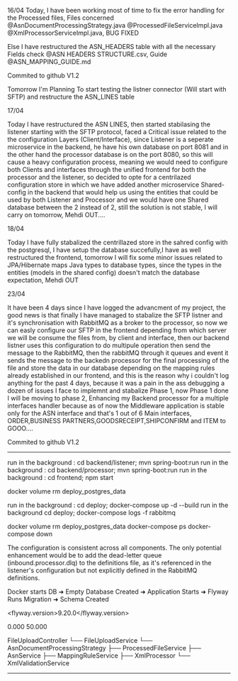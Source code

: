 16/04
Today, I have been working most of time to fix the error handling for the Processed files, Files concerned @AsnDocumentProcessingStrategy.java @ProcessedFileServiceImpl.java @XmlProcessorServiceImpl.java, BUG FIXED

Else I have restructured the ASN_HEADERS table with all the necessary Fields check @ASN HEADERS STRUCTURE.csv, Guide @ASN_MAPPING_GUIDE.md 

Commited to github V1.2

Tomorrow I'm Planning To start testing the listner connector (Will start with SFTP) and restructure the ASN_LINES table

17/04

Today I have restructured the ASN LINES, then started stabilasing the listener starting with the SFTP protocol, faced a Critical issue related to the the configuration Layers (Client/Interface), since Listener is a seperate microservice in the backend, he have his own database on port 8081 and in the other hand the processor database is on the port 8080, so this will cause a heavy configuration process, meaning we would need to configure both Clients and interfaces through the unified frontend for both the processor and the listener, so decided to opte for a centrilazed configuration store in which we have added another microservice Shared-config in the backend that would help us using the entities that could be used by both Listener and Processor and we would have one Shared database between the 2 instead of 2, still the solution is not stable, I will carry on tomorrow, Mehdi OUT....

18/04

Today I have fully stabalized the centrillazed store in the sahred config with the postgresql, I have setup the database succefully,I have as well restructured the frontend, tomorrow I will fix some minor issues related to JPA/Hibernate maps Java types to database types, since the types in the entities (models in the shared config) doesn't match the database expectation, Mehdi OUT

23/04

It have been 4 days since I have logged the advancment of my project, the good news is that finally I have managed to stabalize the SFTP listner and it's synchronisation with RabbitMQ as a broker to the processor, so now we can easly configure our SFTP in the frontend depending from which server we will be consume the files from, by client and interface, then our backend listner uses this configuration to do multipule operation then send the message to the RabbitMQ, then the rabbitMQ through it queues and event it sends the message to the backedn processor for the final processing of the file and store the data in our database depending on the mapping rules already established in our frontend, and this is the reason why i couldn't log anything for the past 4 days, because it was a pain in the ass debugging a dozen of issues I face to implemnt and stabalize Phase 1, now Phase 1 done I will be moving to phase 2, Enhancing my Backend processor for a multiple interfaces handler because as of now the Middleware application is stable only for the ASN interface and that's 1 out of 6 Main interfaces, ORDER,BUSINESS PARTNERS,GOODSRECEIPT,SHIPCONFIRM and ITEM to GOOO....

Commited to github V1.2

-------------------------------------------------------------------------------------------

run in the background : cd backend/listener; mvn spring-boot:run
run in the background : cd backend/processor; mvn spring-boot:run
run in the background : cd frontend; npm start

docker volume rm deploy_postgres_data

run in the background : cd deploy; docker-compose up -d --build
run in the background cd deploy; docker-compose logs -f rabbitmq

docker volume rm deploy_postgres_data
docker-compose ps
docker-compose down

The configuration is consistent across all components. The only potential enhancement would be to add the dead-letter queue (inbound.processor.dlq) to the definitions file, as it's referenced in the listener's configuration but not explicitly defined in the RabbitMQ definitions.

Docker starts DB ➜ Empty Database Created ➜ Application Starts ➜ Flyway Runs Migration ➜ Schema Created

<flyway.version>9.20.0</flyway.version>



  <LGMNG>0.000</LGMNG>
  <LGMNG>50.000</LGMNG>


   FileUploadController
   └── FileUploadService
       └── AsnDocumentProcessingStrategy
           ├── ProcessedFileService
           ├── AsnService
           ├── MappingRuleService
           ├── XmlProcessor
           └── XmlValidationService


--------------------------------------------------------------------------------------------